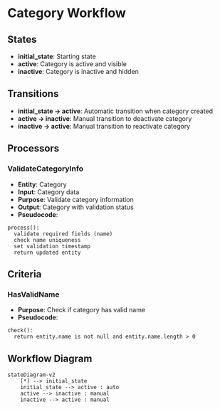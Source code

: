 # Category Workflow

## States
- **initial_state**: Starting state
- **active**: Category is active and visible
- **inactive**: Category is inactive and hidden

## Transitions
- **initial_state → active**: Automatic transition when category created
- **active → inactive**: Manual transition to deactivate category
- **inactive → active**: Manual transition to reactivate category

## Processors

### ValidateCategoryInfo
- **Entity**: Category
- **Input**: Category data
- **Purpose**: Validate category information
- **Output**: Category with validation status
- **Pseudocode**:
```
process():
  validate required fields (name)
  check name uniqueness
  set validation timestamp
  return updated entity
```

## Criteria

### HasValidName
- **Purpose**: Check if category has valid name
- **Pseudocode**:
```
check():
  return entity.name is not null and entity.name.length > 0
```

## Workflow Diagram
```mermaid
stateDiagram-v2
    [*] --> initial_state
    initial_state --> active : auto
    active --> inactive : manual
    inactive --> active : manual
```
